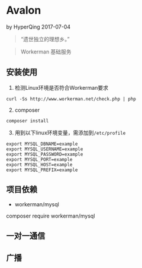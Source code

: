 # Avalon
by HyperQing 2017-07-04

>“遗世独立的理想乡。”

>Workerman 基础服务

## 安装使用

1. 检测Linux环境是否符合Workerman要求
```
curl -Ss http://www.workerman.net/check.php | php
```
2. composer
```
composer install
```
3. 用到以下linux环境变量，需添加到`/etc/profile`
```
export MYSQL_DBNAME=example
export MYSQL_USERNAME=example
export MYSQL_PASSWORD=example
export MYSQL_PORT=example
export MYSQL_HOST=example
export MYSQL_PREFIX=example
```

## 项目依赖

- workerman/mysql

composer require workerman/mysql

## 一对一通信

## 广播

